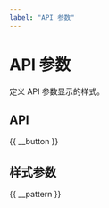 ```yaml
---
label: "API 参数"
---
```


# API 参数

定义 API 参数显示的样式。

## API

{{ __button }}

## 样式参数

{{ __pattern }}
